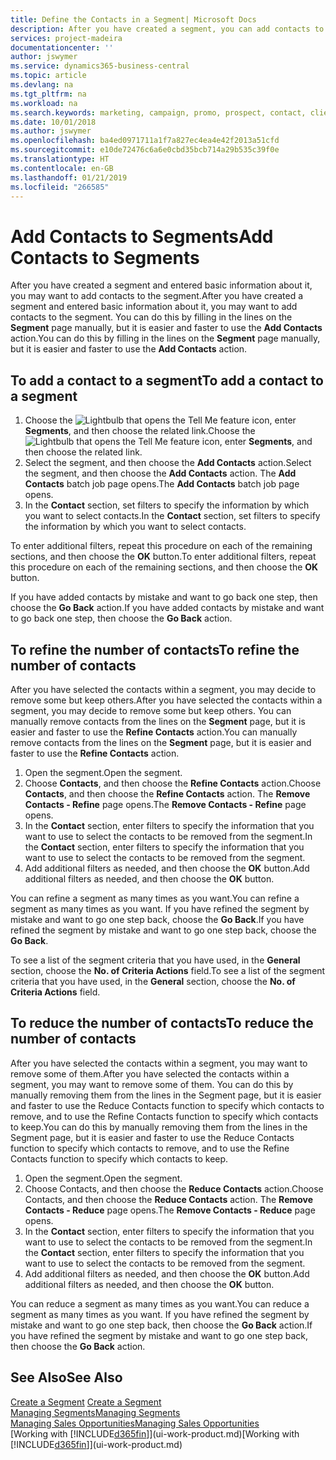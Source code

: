 ```yaml
---
title: Define the Contacts in a Segment| Microsoft Docs
description: After you have created a segment, you can add contacts to the segment, for example, as part of a marketing campaign targeting particular customers or clients.
services: project-madeira
documentationcenter: ''
author: jswymer
ms.service: dynamics365-business-central
ms.topic: article
ms.devlang: na
ms.tgt_pltfrm: na
ms.workload: na
ms.search.keywords: marketing, campaign, promo, prospect, contact, client, customer
ms.date: 10/01/2018
ms.author: jswymer
ms.openlocfilehash: ba4ed0971711a1f7a827ec4ea4e42f2013a51cfd
ms.sourcegitcommit: e10de72476c6a6e0cbd35bcb714a29b535c39f0e
ms.translationtype: HT
ms.contentlocale: en-GB
ms.lasthandoff: 01/21/2019
ms.locfileid: "266585"
---
```

# <a name="add-contacts-to-segments"></a><span data-ttu-id="35833-103">Add Contacts to Segments</span><span class="sxs-lookup"><span data-stu-id="35833-103">Add Contacts to Segments</span></span>
<span data-ttu-id="35833-104">After you have created a segment and entered basic information about it, you may want to add contacts to the segment.</span><span class="sxs-lookup"><span data-stu-id="35833-104">After you have created a segment and entered basic information about it, you may want to add contacts to the segment.</span></span> <span data-ttu-id="35833-105">You can do this by filling in the lines on the **Segment** page manually, but it is easier and faster to use the **Add Contacts** action.</span><span class="sxs-lookup"><span data-stu-id="35833-105">You can do this by filling in the lines on the **Segment** page manually, but it is easier and faster to use the **Add Contacts** action.</span></span>

## <a name="to-add-a-contact-to-a-segment"></a><span data-ttu-id="35833-106">To add a contact to a segment</span><span class="sxs-lookup"><span data-stu-id="35833-106">To add a contact to a segment</span></span>
1. <span data-ttu-id="35833-107">Choose the ![Lightbulb that opens the Tell Me feature](media/ui-search/search_small.png "Tell me what you want to do") icon, enter **Segments**, and then choose the related link.</span><span class="sxs-lookup"><span data-stu-id="35833-107">Choose the ![Lightbulb that opens the Tell Me feature](media/ui-search/search_small.png "Tell me what you want to do") icon, enter **Segments**, and then choose the related link.</span></span>  
2. <span data-ttu-id="35833-108">Select the segment, and then choose the **Add Contacts** action.</span><span class="sxs-lookup"><span data-stu-id="35833-108">Select the segment, and then choose the **Add Contacts** action.</span></span> <span data-ttu-id="35833-109">The **Add Contacts** batch job page opens.</span><span class="sxs-lookup"><span data-stu-id="35833-109">The **Add Contacts** batch job page opens.</span></span>
3. <span data-ttu-id="35833-110">In the **Contact** section, set filters to specify the information by which you want to select contacts.</span><span class="sxs-lookup"><span data-stu-id="35833-110">In the **Contact** section, set filters to specify the information by which you want to select contacts.</span></span>

<span data-ttu-id="35833-111">To enter additional filters, repeat this procedure on each of the remaining sections, and then choose the **OK** button.</span><span class="sxs-lookup"><span data-stu-id="35833-111">To enter additional filters, repeat this procedure on each of the remaining sections, and then choose the **OK** button.</span></span>

<span data-ttu-id="35833-112">If you have added contacts by mistake and want to go back one step, then choose the **Go Back** action.</span><span class="sxs-lookup"><span data-stu-id="35833-112">If you have added contacts by mistake and want to go back one step, then choose the **Go Back** action.</span></span>

## <a name="to-refine-the-number-of-contacts"></a><span data-ttu-id="35833-113">To refine the number of contacts</span><span class="sxs-lookup"><span data-stu-id="35833-113">To refine the number of contacts</span></span>
<span data-ttu-id="35833-114">After you have selected the contacts within a segment, you may decide to remove some but keep others.</span><span class="sxs-lookup"><span data-stu-id="35833-114">After you have selected the contacts within a segment, you may decide to remove some but keep others.</span></span> <span data-ttu-id="35833-115">You can manually remove contacts from the lines on the **Segment** page, but it is easier and faster to use the **Refine Contacts** action.</span><span class="sxs-lookup"><span data-stu-id="35833-115">You can manually remove contacts from the lines on the **Segment** page, but it is easier and faster to use the **Refine Contacts** action.</span></span>

1. <span data-ttu-id="35833-116">Open the segment.</span><span class="sxs-lookup"><span data-stu-id="35833-116">Open the segment.</span></span>
2. <span data-ttu-id="35833-117">Choose **Contacts**, and then choose the **Refine Contacts** action.</span><span class="sxs-lookup"><span data-stu-id="35833-117">Choose **Contacts**, and then choose the **Refine Contacts** action.</span></span> <span data-ttu-id="35833-118">The **Remove Contacts - Refine** page opens.</span><span class="sxs-lookup"><span data-stu-id="35833-118">The **Remove Contacts - Refine** page opens.</span></span>
3. <span data-ttu-id="35833-119">In the **Contact** section, enter filters to specify the information that you want to use to select the contacts to be removed from the segment.</span><span class="sxs-lookup"><span data-stu-id="35833-119">In the **Contact** section, enter filters to specify the information that you want to use to select the contacts to be removed from the segment.</span></span>
4. <span data-ttu-id="35833-120">Add additional filters as needed, and then choose the **OK** button.</span><span class="sxs-lookup"><span data-stu-id="35833-120">Add additional filters as needed, and then choose the **OK** button.</span></span>

<span data-ttu-id="35833-121">You can refine a segment as many times as you want.</span><span class="sxs-lookup"><span data-stu-id="35833-121">You can refine a segment as many times as you want.</span></span> <span data-ttu-id="35833-122">If you have refined the segment by mistake and want to go one step back, choose the **Go Back**.</span><span class="sxs-lookup"><span data-stu-id="35833-122">If you have refined the segment by mistake and want to go one step back, choose the **Go Back**.</span></span>

<span data-ttu-id="35833-123">To see a list of the segment criteria that you have used, in the **General** section, choose the **No. of Criteria Actions** field.</span><span class="sxs-lookup"><span data-stu-id="35833-123">To see a list of the segment criteria that you have used, in the **General** section, choose the **No. of Criteria Actions** field.</span></span>

## <a name="to-reduce-the-number-of-contacts"></a><span data-ttu-id="35833-124">To reduce the number of contacts</span><span class="sxs-lookup"><span data-stu-id="35833-124">To reduce the number of contacts</span></span>
<span data-ttu-id="35833-125">After you have selected the contacts within a segment, you may want to remove some of them.</span><span class="sxs-lookup"><span data-stu-id="35833-125">After you have selected the contacts within a segment, you may want to remove some of them.</span></span> <span data-ttu-id="35833-126">You can do this by manually removing them from the lines in the Segment page, but it is easier and faster to use the Reduce Contacts function to specify which contacts to remove, and to use the Refine Contacts function to specify which contacts to keep.</span><span class="sxs-lookup"><span data-stu-id="35833-126">You can do this by manually removing them from the lines in the Segment page, but it is easier and faster to use the Reduce Contacts function to specify which contacts to remove, and to use the Refine Contacts function to specify which contacts to keep.</span></span>

1. <span data-ttu-id="35833-127">Open the segment.</span><span class="sxs-lookup"><span data-stu-id="35833-127">Open the segment.</span></span>
2. <span data-ttu-id="35833-128">Choose Contacts, and then choose the **Reduce Contacts** action.</span><span class="sxs-lookup"><span data-stu-id="35833-128">Choose Contacts, and then choose the **Reduce Contacts** action.</span></span> <span data-ttu-id="35833-129">The **Remove Contacts - Reduce** page opens.</span><span class="sxs-lookup"><span data-stu-id="35833-129">The **Remove Contacts - Reduce** page opens.</span></span>
3. <span data-ttu-id="35833-130">In the **Contact** section, enter filters to specify the information that you want to use to select the contacts to be removed from the segment.</span><span class="sxs-lookup"><span data-stu-id="35833-130">In the **Contact** section, enter filters to specify the information that you want to use to select the contacts to be removed from the segment.</span></span>
4. <span data-ttu-id="35833-131">Add additional filters as needed, and then choose the **OK** button.</span><span class="sxs-lookup"><span data-stu-id="35833-131">Add additional filters as needed, and then choose the **OK** button.</span></span>

<span data-ttu-id="35833-132">You can reduce a segment as many times as you want.</span><span class="sxs-lookup"><span data-stu-id="35833-132">You can reduce a segment as many times as you want.</span></span> <span data-ttu-id="35833-133">If you have refined the segment by mistake and want to go one step back, then choose the **Go Back** action.</span><span class="sxs-lookup"><span data-stu-id="35833-133">If you have refined the segment by mistake and want to go one step back, then choose the **Go Back** action.</span></span>

## <a name="see-also"></a><span data-ttu-id="35833-134">See Also</span><span class="sxs-lookup"><span data-stu-id="35833-134">See Also</span></span>
<span data-ttu-id="35833-135">[Create a Segment](marketing-how-create-segment.md) </span><span class="sxs-lookup"><span data-stu-id="35833-135">[Create a Segment](marketing-how-create-segment.md) </span></span>  
[<span data-ttu-id="35833-136">Managing Segments</span><span class="sxs-lookup"><span data-stu-id="35833-136">Managing Segments</span></span>](marketing-segments.md)  
[<span data-ttu-id="35833-137">Managing Sales Opportunities</span><span class="sxs-lookup"><span data-stu-id="35833-137">Managing Sales Opportunities</span></span>](marketing-manage-sales-opportunities.md)  
<span data-ttu-id="35833-138">[Working with [!INCLUDE[d365fin](includes/d365fin_md.md)]](ui-work-product.md)</span><span class="sxs-lookup"><span data-stu-id="35833-138">[Working with [!INCLUDE[d365fin](includes/d365fin_md.md)]](ui-work-product.md)</span></span>  
